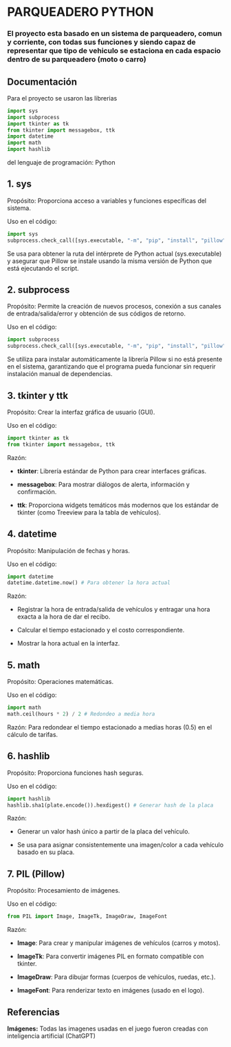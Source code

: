 # PARQUEADERO PYTHON

### El proyecto esta basado en un sistema de parqueadero, comun y corriente, con todas sus funciones y siendo capaz de representar que tipo de vehiculo se estaciona en cada espacio dentro de su parqueadero (moto o carro)

## Documentación

Para el proyecto se usaron las librerias 
```python
import sys
import subprocess
import tkinter as tk
from tkinter import messagebox, ttk
import datetime
import math
import hashlib
```
del lenguaje de programación: Python

## 1. sys
Propósito: Proporciona acceso a variables y funciones específicas del sistema.

Uso en el código:

``` python
import sys
subprocess.check_call([sys.executable, "-m", "pip", "install", "pillow"])
```
 Se usa para obtener la ruta del intérprete de Python actual (sys.executable) y asegurar que Pillow se instale usando la misma versión de Python que está ejecutando el script.

## 2. subprocess
Propósito: Permite la creación de nuevos procesos, conexión a sus canales de entrada/salida/error y obtención de sus códigos de retorno.

Uso en el código:
```python
import subprocess
subprocess.check_call([sys.executable, "-m", "pip", "install", "pillow"])
```
Se utiliza para instalar automáticamente la librería Pillow si no está presente en el sistema, garantizando que el programa pueda funcionar sin requerir instalación manual de dependencias.

## 3. tkinter y ttk
   
Propósito: Crear la interfaz gráfica de usuario (GUI).

Uso en el código:
```python
import tkinter as tk
from tkinter import messagebox, ttk
```
Razón:

- **tkinter**: Librería estándar de Python para crear interfaces gráficas.

- **messagebox**: Para mostrar diálogos de alerta, información y confirmación.

- **ttk**: Proporciona widgets temáticos más modernos que los estándar de tkinter (como Treeview para la tabla de vehículos).

## 4. datetime

Propósito: Manipulación de fechas y horas.

Uso en el código:

```python
import datetime
datetime.datetime.now() # Para obtener la hora actual
```
Razón: 

- Registrar la hora de entrada/salida de vehículos y entragar una hora exacta a la hora de dar el recibo.

- Calcular el tiempo estacionado y el costo correspondiente.

- Mostrar la hora actual en la interfaz.

## 5. math
Propósito: Operaciones matemáticas.

Uso en el código:
```python
import math
math.ceil(hours * 2) / 2 # Redondeo a media hora
```

Razón: Para redondear el tiempo estacionado a medias horas (0.5) en el cálculo de tarifas.

## 6. hashlib
Propósito: Proporciona funciones hash seguras.

Uso en el código:
```python
import hashlib
hashlib.sha1(plate.encode()).hexdigest() # Generar hash de la placa
```
Razón:

- Generar un valor hash único a partir de la placa del vehículo.

- Se usa para asignar consistentemente una imagen/color a cada vehículo basado en su placa.

## 7. PIL (Pillow)
Propósito: Procesamiento de imágenes.

Uso en el código:
```python
from PIL import Image, ImageTk, ImageDraw, ImageFont
```

Razón:

- **Image**: Para crear y manipular imágenes de vehículos (carros y motos).

- **ImageTk**: Para convertir imágenes PIL en formato compatible con tkinter.

- **ImageDraw**: Para dibujar formas (cuerpos de vehículos, ruedas, etc.).

- **ImageFont**: Para renderizar texto en imágenes (usado en el logo).



## Referencias
**Imágenes:** Todas las imagenes usadas en el juego fueron creadas con inteligencia artificial (ChatGPT)
